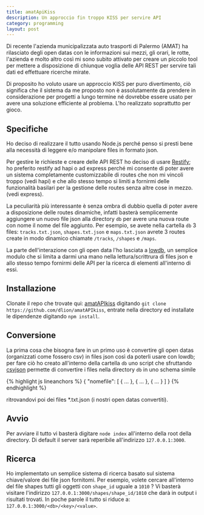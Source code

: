 ```yaml
---
title: amatApiKiss
description: Un approccio fin troppo KISS per servire API
category: programming
layout: post
---
```

Di recente l'azienda municipalizzata auto trasporti di Palermo (AMAT) ha rilasciato degli open datas con le informazioni sui mezzi, gli orari, le rotte, l'azienda e molto altro così mi sono subito attivato per creare un piccolo tool per mettere a disposizione di chiunque voglia delle API REST per servire tali dati ed effettuare ricerche mirate.

Di proposito ho voluto usare un approccio KISS per puro divertimento, ciò significa che il sistema da me proposto non è assolutamente da prendere in considerazione per progetti a lungo termine né dovrebbe essere usato per avere una soluzione efficiente al problema. L'ho realizzato soprattutto per gioco.

## Specifiche

Ho deciso di realizzare il tutto usando Node.js perché penso si presti bene alla necessità di leggere e/o manipolare files in formato
json.

Per gestire le richieste e creare delle API REST ho deciso di usare [Restify](http://restify.com/); ho preferito restify ad hapi
o ad express perché mi consente di poter avere un sistema completamente customizzabile di routes che non mi vincoli troppo (vedi hapi) e
che allo stesso tempo si limiti a fornirmi delle funzionalità basilari per la gestione delle routes senza altre cose in mezzo.
(vedi express).
 
La peculiarità più interessante è senza ombra di dubbio quella di poter avere a disposizione delle routes dinamiche, infatti basterà
semplicemente aggiungere un nuovo file json alla directory `db` per avere una nuova route con nome il nome del file aggiunto. Per
esempio, se avete nella cartella `db` 3 files: `tracks.txt.json`, `shapes.txt.json` e `maps.txt.json` avrete 3 routes create in modo
dinamico chiamate `/tracks`, `/shapes` e `/maps`.
 
La parte dell'interazione con gli open data l'ho lasciata a [lowdb](https://github.com/typicode/lowdb), un semplice modulo che si limita
a darmi una mano nella lettura/scrittrura di files json e allo stesso tempo fornirmi delle API per la ricerca di elementi all'interno di
essi.
 
## Installazione

Clonate il repo che trovate qui: [amatAPIkiss](https://github.com/dlion/amatAPIkiss) digitando `git clone https://github.com/dlion/amatAPIkiss`,
entrate nella directory ed installate le dipendenze digitando `npm install`.
 
## Conversione
La prima cosa che bisogna fare in un primo uso è convertire gli open datas (organizzati come fossero csv) in files json così da poterli
usare con lowdb; per fare ciò ho creato all'interno della cartella `db` uno script che sfruttando [csvjson](https://github.com/pradeep-mishra/csvjson)
permette di convertire i files nella directory `db` in uno schema simile
 

{% highlight js lineanchors %}
{ "nomefile": [ { ... }, { ... }, { ... } ] }
{% endhighlight %}

ritrovandovi poi dei files *.txt.json (i nostri open datas convertiti).
 
## Avvio
 
Per avviare il tutto vi basterà digitare `node index` all'interno della root della directory. Di default il server sarà reperibile
all'indirizzo `127.0.0.1:3000`.
 
## Ricerca
 
Ho implementato un semplice sistema di ricerca basato sul sistema chiave/valore dei file json fornitomi. Per esempio, volete cercare
all'interno del file shapes tutti gli oggetti con `shape_id` uguale a `1010` ? Vi basterà visitare l'indirizzo
`127.0.0.1:3000/shapes/shape_id/1010` che darà in output i risultati trovati. In poche parole il tutto si riduce a:
`127.0.0.1:3000/<db>/<key>/<value>`.

